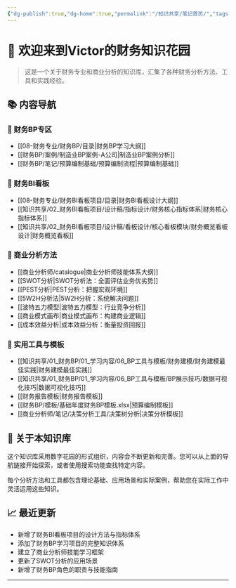 ```yaml
---
{"dg-publish":true,"dg-home":true,"permalink":"/知识共享/笔记首页/","tags":["gardenEntry"],"dgPassFrontmatter":true}
---
```



# 👋 欢迎来到Victor的财务知识花园

  

> 这是一个关于财务专业和商业分析的知识库，汇集了各种财务分析方法、工具和实践经验。

  

## 📚 内容导航

  

### 🔹 财务BP专区

- [[08-财务专业/财务BP/目录\|财务BP学习大纲]]
- [[财务BP/案例/制造业BP案例-A公司\|制造业BP案例分析]]
- [[财务BP/笔记/预算编制基础/预算编制流程\|预算编制基础]]

### 🔹 财务BI看板

- [[08-财务专业/财务BI看板项目/目录\|财务BI看板设计大纲]]
- [[知识共享/02_财务BI看板项目/设计稿/指标设计/财务核心指标体系\|财务核心指标体系]]
- [[知识共享/02_财务BI看板项目/设计稿/看板设计/核心看板模块/财务概览看板设计\|财务概览看板]]

### 🔹 商业分析方法

- [[商业分析师/catalogue\|商业分析师技能体系大纲]]
- [[SWOT分析\|SWOT分析法：全面评估业务优劣势]]
- [[PEST分析\|PEST分析：把握宏观环境]]
- [[5W2H分析法\|5W2H分析：系统解决问题]]
- [[波特五力模型\|波特五力模型：行业竞争分析]]
- [[商业模式画布\|商业模式画布：构建商业逻辑]]
- [[成本效益分析\|成本效益分析：衡量投资回报]]

### 🔹 实用工具与模板

- [[知识共享/01_财务BP/01_学习内容/06_BP工具与模板/财务建模/财务建模最佳实践\|财务建模最佳实践]]
- [[知识共享/01_财务BP/01_学习内容/06_BP工具与模板/BP展示技巧/数据可视化技巧\|数据可视化技巧]]
- [[财务报告模板\|财务报告模板]]
- [[财务BP/模板/基础年度财务BP模板.xlsx\|预算编制模板]]
- [[商业分析师/笔记/决策分析工具/决策树分析\|决策分析模板]]

## 🌱 关于本知识库

  

这个知识库采用数字花园的形式组织，内容会不断更新和完善。您可以从上面的导航链接开始探索，或者使用搜索功能查找特定内容。

  

每个分析方法和工具都包含理论基础、应用场景和实际案例，帮助您在实际工作中灵活运用这些知识。

  

## 📈 最近更新

- 新增了财务BI看板项目的设计方法与指标体系
- 添加了财务BP学习项目的完整知识体系
- 建立了商业分析师技能学习框架
- 更新了SWOT分析的应用场景
- 新增了财务BP角色的职责与技能指南

  

---
